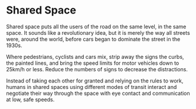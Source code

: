 # Shared Space

Shared space puts all the users of the road on the same level, in the same space. It sounds like a revolutionary idea, but it is merely the way all streets were, around the world, before cars began to dominate the street in the 1930s.

Where pedestrians, cyclists and cars mix, strip away the signs the curbs, the painted lines, and bring the speed limits for motor vehicles down to 25km/h or less. Reduce the numbers of signs to decrease the distractions. 

Instead of taking each other for granted and relying on the rules to work, humans in shared spaces using different modes of transit interact and negotiate their way through the space with eye contact and communication at low, safe speeds. 
